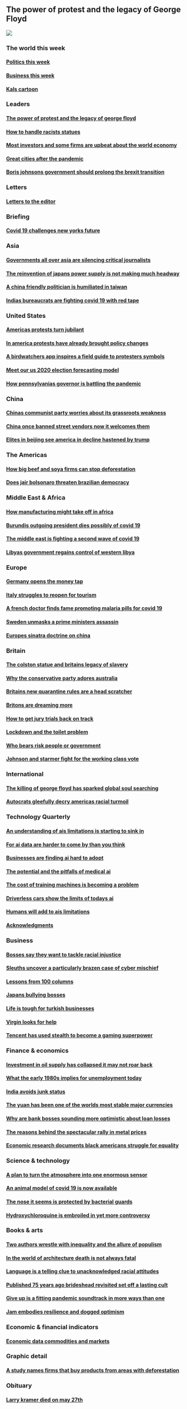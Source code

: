 ## The power of protest and the legacy of George Floyd
![](./cover.jpg)
### The world this week
#### [Politics this week](./The%20world%20this%20week/politics-this-week.md)
#### [Business this week](./The%20world%20this%20week/business-this-week.md)
#### [Kals cartoon](./The%20world%20this%20week/kals-cartoon.md)
### Leaders
#### [The power of protest and the legacy of george floyd](./Leaders/the-power-of-protest-and-the-legacy-of-george-floyd.md)
#### [How to handle racists statues](./Leaders/how-to-handle-racists-statues.md)
#### [Most investors and some firms are upbeat about the world economy](./Leaders/most-investors-and-some-firms-are-upbeat-about-the-world-economy.md)
#### [Great cities after the pandemic](./Leaders/great-cities-after-the-pandemic.md)
#### [Boris johnsons government should prolong the brexit transition](./Leaders/boris-johnsons-government-should-prolong-the-brexit-transition.md)
### Letters
#### [Letters to the editor](./Letters/letters-to-the-editor.md)
### Briefing
#### [Covid 19 challenges new yorks future](./Briefing/covid-19-challenges-new-yorks-future.md)
### Asia
#### [Governments all over asia are silencing critical journalists](./Asia/governments-all-over-asia-are-silencing-critical-journalists.md)
#### [The reinvention of japans power supply is not making much headway](./Asia/the-reinvention-of-japans-power-supply-is-not-making-much-headway.md)
#### [A china friendly politician is humiliated in taiwan](./Asia/a-china-friendly-politician-is-humiliated-in-taiwan.md)
#### [Indias bureaucrats are fighting covid 19 with red tape](./Asia/indias-bureaucrats-are-fighting-covid-19-with-red-tape.md)
### United States
#### [Americas protests turn jubilant](./United%20States/americas-protests-turn-jubilant.md)
#### [In america protests have already brought policy changes](./United%20States/in-america-protests-have-already-brought-policy-changes.md)
#### [A birdwatchers app inspires a field guide to protesters symbols](./United%20States/a-birdwatchers-app-inspires-a-field-guide-to-protesters-symbols.md)
#### [Meet our us 2020 election forecasting model](./United%20States/meet-our-us-2020-election-forecasting-model.md)
#### [How pennsylvanias governor is battling the pandemic](./United%20States/how-pennsylvanias-governor-is-battling-the-pandemic.md)
### China
#### [Chinas communist party worries about its grassroots weakness](./China/chinas-communist-party-worries-about-its-grassroots-weakness.md)
#### [China once banned street vendors now it welcomes them](./China/china-once-banned-street-vendors-now-it-welcomes-them.md)
#### [Elites in beijing see america in decline hastened by trump](./China/elites-in-beijing-see-america-in-decline-hastened-by-trump.md)
### The Americas
#### [How big beef and soya firms can stop deforestation](./The%20Americas/how-big-beef-and-soya-firms-can-stop-deforestation.md)
#### [Does jair bolsonaro threaten brazilian democracy](./The%20Americas/does-jair-bolsonaro-threaten-brazilian-democracy.md)
### Middle East & Africa
#### [How manufacturing might take off in africa](./Middle%20East%20&%20Africa/how-manufacturing-might-take-off-in-africa.md)
#### [Burundis outgoing president dies possibly of covid 19](./Middle%20East%20&%20Africa/burundis-outgoing-president-dies-possibly-of-covid-19.md)
#### [The middle east is fighting a second wave of covid 19](./Middle%20East%20&%20Africa/the-middle-east-is-fighting-a-second-wave-of-covid-19.md)
#### [Libyas government regains control of western libya](./Middle%20East%20&%20Africa/libyas-government-regains-control-of-western-libya.md)
### Europe
#### [Germany opens the money tap](./Europe/germany-opens-the-money-tap.md)
#### [Italy struggles to reopen for tourism](./Europe/italy-struggles-to-reopen-for-tourism.md)
#### [A french doctor finds fame promoting malaria pills for covid 19](./Europe/a-french-doctor-finds-fame-promoting-malaria-pills-for-covid-19.md)
#### [Sweden unmasks a prime ministers assassin](./Europe/sweden-unmasks-a-prime-ministers-assassin.md)
#### [Europes sinatra doctrine on china](./Europe/europes-sinatra-doctrine-on-china.md)
### Britain
#### [The colston statue and britains legacy of slavery](./Britain/the-colston-statue-and-britains-legacy-of-slavery.md)
#### [Why the conservative party adores australia](./Britain/why-the-conservative-party-adores-australia.md)
#### [Britains new quarantine rules are a head scratcher](./Britain/britains-new-quarantine-rules-are-a-head-scratcher.md)
#### [Britons are dreaming more](./Britain/britons-are-dreaming-more.md)
#### [How to get jury trials back on track](./Britain/how-to-get-jury-trials-back-on-track.md)
#### [Lockdown and the toilet problem](./Britain/lockdown-and-the-toilet-problem.md)
#### [Who bears risk people or government](./Britain/who-bears-risk-people-or-government.md)
#### [Johnson and starmer fight for the working class vote](./Britain/johnson-and-starmer-fight-for-the-working-class-vote.md)
### International
#### [The killing of george floyd has sparked global soul searching](./International/the-killing-of-george-floyd-has-sparked-global-soul-searching.md)
#### [Autocrats gleefully decry americas racial turmoil](./International/autocrats-gleefully-decry-americas-racial-turmoil.md)
### Technology Quarterly
#### [An understanding of ais limitations is starting to sink in](./Technology%20Quarterly/an-understanding-of-ais-limitations-is-starting-to-sink-in.md)
#### [For ai data are harder to come by than you think](./Technology%20Quarterly/for-ai-data-are-harder-to-come-by-than-you-think.md)
#### [Businesses are finding ai hard to adopt](./Technology%20Quarterly/businesses-are-finding-ai-hard-to-adopt.md)
#### [The potential and the pitfalls of medical ai](./Technology%20Quarterly/the-potential-and-the-pitfalls-of-medical-ai.md)
#### [The cost of training machines is becoming a problem](./Technology%20Quarterly/the-cost-of-training-machines-is-becoming-a-problem.md)
#### [Driverless cars show the limits of todays ai](./Technology%20Quarterly/driverless-cars-show-the-limits-of-todays-ai.md)
#### [Humans will add to ais limitations](./Technology%20Quarterly/humans-will-add-to-ais-limitations.md)
#### [Acknowledgments](./Technology%20Quarterly/acknowledgments.md)
### Business
#### [Bosses say they want to tackle racial injustice](./Business/bosses-say-they-want-to-tackle-racial-injustice.md)
#### [Sleuths uncover a particularly brazen case of cyber mischief](./Business/sleuths-uncover-a-particularly-brazen-case-of-cyber-mischief.md)
#### [Lessons from 100 columns](./Business/lessons-from-100-columns.md)
#### [Japans bullying bosses](./Business/japans-bullying-bosses.md)
#### [Life is tough for turkish businesses](./Business/life-is-tough-for-turkish-businesses.md)
#### [Virgin looks for help](./Business/virgin-looks-for-help.md)
#### [Tencent has used stealth to become a gaming superpower](./Business/tencent-has-used-stealth-to-become-a-gaming-superpower.md)
### Finance & economics
#### [Investment in oil supply has collapsed it may not roar back](./Finance%20&%20economics/investment-in-oil-supply-has-collapsed-it-may-not-roar-back.md)
#### [What the early 1980s implies for unemployment today](./Finance%20&%20economics/what-the-early-1980s-implies-for-unemployment-today.md)
#### [India avoids junk status](./Finance%20&%20economics/india-avoids-junk-status.md)
#### [The yuan has been one of the worlds most stable major currencies](./Finance%20&%20economics/the-yuan-has-been-one-of-the-worlds-most-stable-major-currencies.md)
#### [Why are bank bosses sounding more optimistic about loan losses](./Finance%20&%20economics/why-are-bank-bosses-sounding-more-optimistic-about-loan-losses.md)
#### [The reasons behind the spectacular rally in metal prices](./Finance%20&%20economics/the-reasons-behind-the-spectacular-rally-in-metal-prices.md)
#### [Economic research documents black americans struggle for equality](./Finance%20&%20economics/economic-research-documents-black-americans-struggle-for-equality.md)
### Science & technology
#### [A plan to turn the atmosphere into one enormous sensor](./Science%20&%20technology/a-plan-to-turn-the-atmosphere-into-one-enormous-sensor.md)
#### [An animal model of covid 19 is now available](./Science%20&%20technology/an-animal-model-of-covid-19-is-now-available.md)
#### [The nose it seems is protected by bacterial guards](./Science%20&%20technology/the-nose-it-seems-is-protected-by-bacterial-guards.md)
#### [Hydroxychloroquine is embroiled in yet more controversy](./Science%20&%20technology/hydroxychloroquine-is-embroiled-in-yet-more-controversy.md)
### Books & arts
#### [Two authors wrestle with inequality and the allure of populism](./Books%20&%20arts/two-authors-wrestle-with-inequality-and-the-allure-of-populism.md)
#### [In the world of architecture death is not always fatal](./Books%20&%20arts/in-the-world-of-architecture-death-is-not-always-fatal.md)
#### [Language is a telling clue to unacknowledged racial attitudes](./Books%20&%20arts/language-is-a-telling-clue-to-unacknowledged-racial-attitudes.md)
#### [Published 75 years ago brideshead revisited set off a lasting cult](./Books%20&%20arts/published-75-years-ago-brideshead-revisited-set-off-a-lasting-cult.md)
#### [Give up is a fitting pandemic soundtrack in more ways than one](./Books%20&%20arts/give-up-is-a-fitting-pandemic-soundtrack-in-more-ways-than-one.md)
#### [Jam embodies resilience and dogged optimism](./Books%20&%20arts/jam-embodies-resilience-and-dogged-optimism.md)
### Economic & financial indicators
#### [Economic data commodities and markets](./Economic%20&%20financial%20indicators/economic-data-commodities-and-markets.md)
### Graphic detail
#### [A study names firms that buy products from areas with deforestation](./Graphic%20detail/a-study-names-firms-that-buy-products-from-areas-with-deforestation.md)
### Obituary
#### [Larry kramer died on may 27th](./Obituary/larry-kramer-died-on-may-27th.md)
